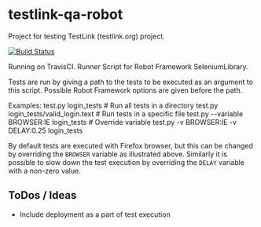# testlink-qa-robot

Project for testing TestLink (testlink.org) project.

[![Build Status](https://travis-ci.org/marcel-veselka/testlink-qa-robot.svg?branch=master)](https://travis-ci.org/marcel-veselka/testlink-qa-robot)


Running on TravisCI. Runner Script for Robot Framework SeleniumLibrary.

Tests are run by giving a path to the tests to be executed as an argument to
this script. Possible Robot Framework options are given before the path.

Examples:
  test.py login_tests                        # Run all tests in a directory
  test.py login_tests/valid_login.text       # Run tests in a specific file
  test.py --variable BROWSER:IE login_tests  # Override variable
  test.py -v BROWSER:IE -v DELAY:0.25 login_tests

By default tests are executed with Firefox browser, but this can be changed
by overriding the `BROWSER` variable as illustrated above. Similarly it is
possible to slow down the test execution by overriding the `DELAY` variable
with a non-zero value.


## ToDos / Ideas 
- Include deployment as a part of test execution
